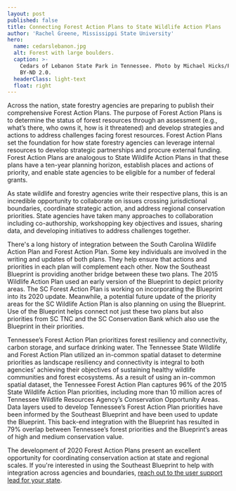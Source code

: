 ```yaml
---
layout: post
published: false
title: Connecting Forest Action Plans to State Wildlife Action Plans
author: 'Rachel Greene, Mississippi State University'
hero:
  name: cedarslebanon.jpg
  alt: Forest with large boulders.
  caption: >-
    Cedars of Lebanon State Park in Tennessee. Photo by Michael Hicks/Flickr. CC
    BY-ND 2.0.
  headerClass: light-text
  float: right
---
```

Across the nation, state forestry agencies are preparing to publish their comprehensive Forest Action Plans. The purpose of Forest Action Plans is to determine the status of forest resources through an assessment (e.g., what’s there, who owns it, how is it threatened) and develop strategies and actions to address challenges facing forest resources. Forest Action Plans set the foundation for how state forestry agencies can leverage internal resources to develop strategic partnerships and procure external funding. Forest Action Plans are analogous to State Wildlife Action Plans in that these plans have a ten-year planning horizon, establish places and actions of priority, and enable state agencies to be eligible for a number of federal grants.<!--more-->

As state wildlife and forestry agencies write their respective plans, this is an incredible opportunity to collaborate on issues crossing jurisdictional boundaries, coordinate strategic action, and address regional conservation priorities. State agencies have taken many approaches to collaboration including co-authorship, workshopping key objectives and issues, sharing data, and developing initiatives to address challenges together.

There's a long history of integration between the South Carolina Wildlife Action Plan and Forest Action Plan. Some key individuals are involved in the writing and updates of both plans. They help ensure that actions and priorities in each plan will complement each other. Now the Southeast Blueprint is providing another bridge between these two plans. The 2015 Wildlife Action Plan used an early version of the Blueprint to depict priority areas. The SC Forest Action Plan is working on incorporating the Blueprint into its 2020 update. Meanwhile, a potential future update of the priority areas for the SC Wildlife Action Plan is also planning on using the Blueprint. Use of the Blueprint helps connect not just these two plans but also priorities from SC TNC and the SC Conservation Bank which also use the Blueprint in their priorities.

Tennessee’s Forest Action Plan prioritizes forest resiliency and connectivity, carbon storage, and surface drinking water. The Tennessee State Wildlife and Forest Action Plan utilized an in-common spatial dataset to determine priorities as landscape resiliency and connectivity is integral to both agencies’ achieving their objectives of sustaining healthy wildlife communities and forest ecosystems. As a result of using an in-common spatial dataset, the Tennessee Forest Action Plan captures 96% of the 2015 State Wildlife Action Plan priorities, including more than 10 million acres of Tennessee Wildlife Resources Agency’s Conservation Opportunity Areas. Data layers used to develop Tennessee’s Forest Action Plan priorities have been informed by the Southeast Blueprint and have been used to update the Blueprint. This back-end integration with the Blueprint has resulted in 79% overlap between Tennessee’s forest priorities and the Blueprint’s areas of high and medium conservation value.

The development of 2020 Forest Action Plans present an excellent opportunity for coordinating conservation action at state and regional scales. If you're interested in using the Southeast Blueprint to help with integration across agencies and boundaries, [reach out to the user support lead for your state](http://secassoutheast.org/contact).
